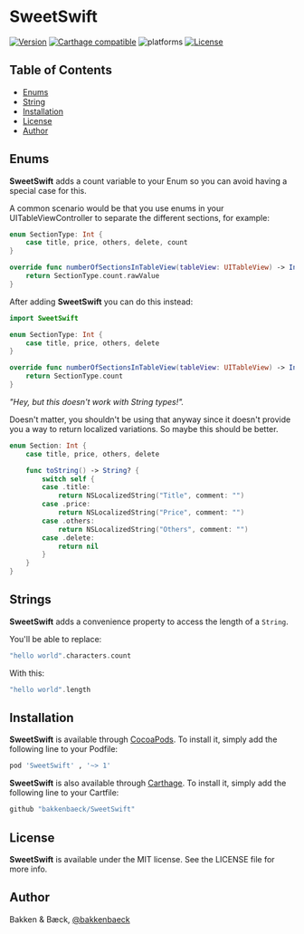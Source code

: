 # SweetSwift

[![Version](https://img.shields.io/cocoapods/v/SweetSwift.svg?style=flat)](https://cocoapods.org/pods/SweetSwift)
[![Carthage compatible](https://img.shields.io/badge/Carthage-compatible-4BC51D.svg?style=flat)](https://github.com/bakkenbaeck/SweetSwift)
![platforms](https://img.shields.io/badge/platforms-iOS%20%7C%20OS%20X%20%7C%20watchOS%20%7C%20tvOS%20-lightgrey.svg)
[![License](https://img.shields.io/cocoapods/l/SweetSwift.svg?style=flat)](https://cocoapods.org/pods/DATAStack)

## Table of Contents

* [Enums](#enums)
* [String](#string)
* [Installation](#installation)
* [License](#license)
* [Author](#author)

## Enums

**SweetSwift** adds a count variable to your Enum so you can avoid having a special case for this.

A common scenario would be that you use enums in your UITableViewController to separate the different sections, for example:

```swift
enum SectionType: Int {
    case title, price, others, delete, count
}

override func numberOfSectionsInTableView(tableView: UITableView) -> Int {
    return SectionType.count.rawValue
}
```

After adding **SweetSwift** you can do this instead:
```swift
import SweetSwift

enum SectionType: Int {
    case title, price, others, delete
}

override func numberOfSectionsInTableView(tableView: UITableView) -> Int {
    return SectionType.count
}
```

_"Hey, but this doesn't work with String types!"._

Doesn't matter, you shouldn't be using that anyway since it doesn't provide you a way to return localized variations. So maybe this should be better.

```swift
enum Section: Int {
    case title, price, others, delete

    func toString() -> String? {
        switch self {
        case .title:
            return NSLocalizedString("Title", comment: "")
        case .price:
            return NSLocalizedString("Price", comment: "")
        case .others:
            return NSLocalizedString("Others", comment: "")
        case .delete:
            return nil
        }
    }
}
```

## Strings

**SweetSwift** adds a convenience property to access the length of a `String`.

You'll be able to replace:

```swift
"hello world".characters.count
```

With this:

```swift
"hello world".length
```

## Installation

**SweetSwift** is available through [CocoaPods](http://cocoapods.org). To install
it, simply add the following line to your Podfile:

```ruby
pod 'SweetSwift' , '~> 1'
```

**SweetSwift** is also available through [Carthage](https://github.com/Carthage/Carthage). To install
it, simply add the following line to your Cartfile:

```ruby
github "bakkenbaeck/SweetSwift"
```

## License

**SweetSwift** is available under the MIT license. See the LICENSE file for more info.

## Author

Bakken & Bæck, [@bakkenbaeck](https://twitter.com/bakkenbaeck)
